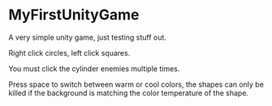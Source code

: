 # MyFirstUnityGame

A very simple unity game, just testing stuff out. 

Right click circles, left click squares. 

You must click the cylinder enemies multiple times. 

Press space to switch between warm or cool colors, the shapes can only be killed if the background is matching the color temperature of the shape. 
